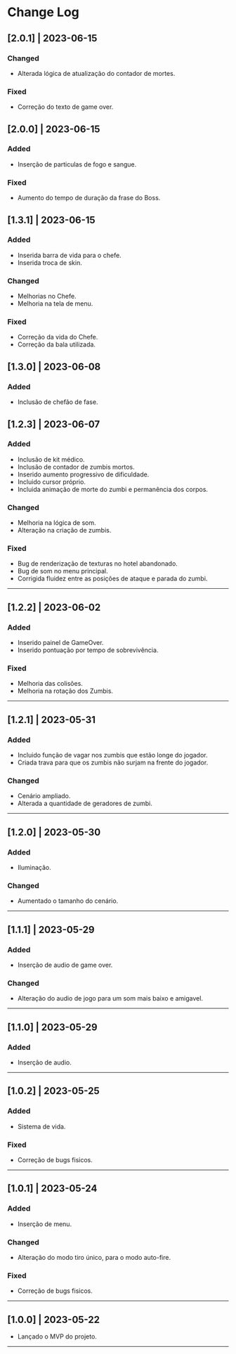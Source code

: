 # Change Log
## [2.0.1] | 2023-06-15
### Changed
- Alterada lógica de atualização do contador de mortes.
### Fixed
- Correção do texto de game over.
## [2.0.0] | 2023-06-15
### Added
- Inserção de particulas de fogo e sangue.
### Fixed
- Aumento do tempo de duração da frase do Boss.
## [1.3.1] | 2023-06-15
### Added
- Inserida barra de vida para o chefe.
- Inserida troca de skin.
### Changed
- Melhorias no Chefe.
- Melhoria na tela de menu.
### Fixed
- Correção da vida do Chefe.
- Correção da bala utilizada.
## [1.3.0] | 2023-06-08
### Added
- Inclusão de chefão de fase.
## [1.2.3] | 2023-06-07
### Added
- Inclusão de kit médico.
- Inclusão de contador de zumbis mortos.
- Inserido aumento progressivo de dificuldade.
- Incluido cursor próprio.
- Incluida animação de morte do zumbi e permanência dos corpos.
### Changed
- Melhoria na lógica de som.
- Alteração na  criação de zumbis.
### Fixed
- Bug de renderização de texturas no hotel abandonado.
- Bug de som no menu principal.
- Corrigida fluidez entre as posições de ataque e parada do zumbi.
---
## [1.2.2] | 2023-06-02
### Added
- Inserido painel de GameOver.
- Inserido pontuação por tempo de sobrevivência.
### Fixed
- Melhoria das colisões.
- Melhoria na rotação dos Zumbis.
---
## [1.2.1] | 2023-05-31
### Added
- Incluido função de vagar nos zumbis que estão longe do jogador.
- Criada trava para que os zumbis não surjam na frente do jogador.
### Changed
- Cenário ampliado.
- Alterada a quantidade de geradores de zumbi.
---
## [1.2.0] | 2023-05-30
### Added
- Iluminação.
### Changed
- Aumentado o tamanho do cenário.
---
## [1.1.1] | 2023-05-29
### Added
- Inserção de audio de game over.
### Changed
- Alteração do audio de jogo para um som mais baixo e amigavel.
---
## [1.1.0] | 2023-05-29
### Added
- Inserção de audio.
---
## [1.0.2] | 2023-05-25
### Added
- Sistema de vida.
### Fixed
- Correção de bugs fisicos.
---
## [1.0.1] | 2023-05-24 
### Added
- Inserção de menu.
### Changed
- Alteração do modo tiro único, para o modo auto-fire.
### Fixed
- Correção de bugs fisicos.
---
## [1.0.0] | 2023-05-22
- Lançado o MVP do projeto.
---









